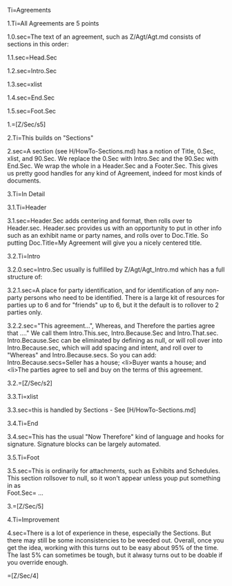 Ti=Agreements

1.Ti=All Agreements are 5 points

1.0.sec=The text of an agreement, such as Z/Agt/Agt.md consists of sections in this order:

1.1.sec=Head.Sec

1.2.sec=Intro.Sec

1.3.sec=xlist

1.4.sec=End.Sec

1.5.sec=Foot.Sec

1.=[Z/Sec/s5]

2.Ti=This builds on "Sections"

2.sec=A section (see H/HowTo-Sections.md) has a notion of Title, 0.Sec, xlist, and 90.Sec.  We replace the 0.Sec with Intro.Sec and the 90.Sec with End.Sec.  We wrap the whole in a Header.Sec and a Footer.Sec. This gives us pretty good handles for any kind of Agreement, indeed for most kinds of documents.

3.Ti=In Detail

3.1.Ti=Header

3.1.sec=Header.Sec adds centering and format, then rolls over to Header.sec.  Header.sec provides us with an opportunity to put in other info such as an exhibit name or party names, and rolls over to Doc.Title.  So putting Doc.Title=My Agreement will give you a nicely centered title. 

3.2.Ti=Intro

3.2.0.sec=Intro.Sec usually is fulfilled by Z/Agt/Agt_Intro.md which has a full structure of:

3.2.1.sec=A place for party identification, and for identification of any non-party persons who need to be identified.  There is a large kit of resources for parties up to 6 and for "friends" up to 6, but it the default is to rollover to 2 parties only. 

3.2.2.sec="This agreement...", Whereas, and Therefore the parties agree that ...."  We call them Intro.This.sec, Intro.Because.Sec and Intro.That.sec.  Intro.Because.Sec can be eliminated by defining as null, or will roll over into Intro.Because.sec, which will add spacing and intent, and roll over to "Whereas" and Intro.Because.secs.  So you can add: <br> Intro.Because.secs=Seller has a house; &lt;li>Buyer wants a house; and &lt;li>The parties agree to sell and buy on the terms of this agreement.

3.2.=[Z/Sec/s2]

3.3.Ti=xlist

3.3.sec=this is handled by Sections - See [H/HowTo-Sections.md]

3.4.Ti=End

3.4.sec=This has the usual "Now Therefore" kind of language and hooks for signature.  Signature blocks can be largely automated. 

3.5.Ti=Foot

3.5.sec=This is ordinarily for attachments, such as Exhibits and Schedules.  This section rollsover to null, so it won't appear unless youp put something in as <br>Foot.Sec= ...

3.=[Z/Sec/5]

4.Ti=Improvement

4.sec=There is a lot of experience in these, especially the Sections.  But there may still be some inconsistencies to be weeded out. Overall, once you get the idea, working with this turns out to be easy about 95% of the time.  The last 5% can sometimes be tough, but it alwasy turns out to be doable if you override enough. 

=[Z/Sec/4]
